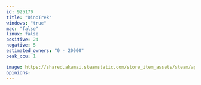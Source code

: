 ```yaml
---
id: 925170
title: "DinoTrek"
windows: "true"
mac: "false"
linux: false
positive: 24
negative: 5
estimated_owners: "0 - 20000"
peak_ccu: 1

image: https://shared.akamai.steamstatic.com/store_item_assets/steam/apps/925170/header.jpg?t=1560465891
opinions:
---
```

